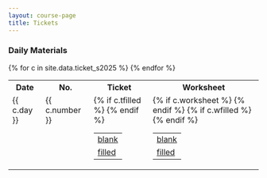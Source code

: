 ```yaml
---
layout: course-page
title: Tickets
---
```


### Daily Materials

<div class="x-scroll">
<table class="asst-table">
<tr><th>Date</th><th>No.</th><th>Ticket</th><th>Worksheet</th></tr>
{% for c in site.data.ticket_s2025 %}
<tr valign="top">
  <td>
    {{ c.day }}
  </td>
  <td>
    {{ c.number }}
  </td>
  <td>
    <table class="inner">
      <tr>
         <td> <a href="{{ c.ticket }}">blank</a> </td>
      </tr>
      {% if c.tfilled %}
      <tr>
         <td> <a href="{{ c.tfilled }}">filled</a> </td>
      </tr>
      {% endif %}
    </table>
  </td>
  <td>
    <table class="inner">
      {% if c.worksheet %}
      <tr>
         <td> <a href="{{ c.worksheet }}">blank</a> </td>
      </tr>
      {% endif %}
      {% if c.wfilled %}
      <tr>
         <td> <a href="{{ c.wfilled }}">filled</a> </td>
      </tr>
      {% endif %}
    </table>
  </td>
</tr>
{% endfor %}
</table>
</div>
